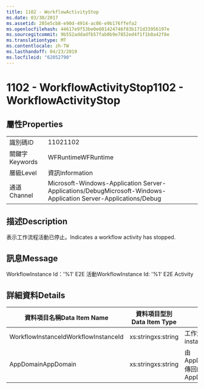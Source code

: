 ```yaml
---
title: 1102 - WorkflowActivityStop
ms.date: 03/30/2017
ms.assetid: 285e5cb8-e90d-4914-ac06-e9b176ffefa2
ms.openlocfilehash: 44617e9f53be0e601424746f83b171d33956197e
ms.sourcegitcommit: 9b552addadfb57fab0b9e7852ed4f1f1b8a42f8e
ms.translationtype: MT
ms.contentlocale: zh-TW
ms.lasthandoff: 04/23/2019
ms.locfileid: "62052790"
---
```

# <a name="1102---workflowactivitystop"></a><span data-ttu-id="1edb1-102">1102 - WorkflowActivityStop</span><span class="sxs-lookup"><span data-stu-id="1edb1-102">1102 - WorkflowActivityStop</span></span>
## <a name="properties"></a><span data-ttu-id="1edb1-103">屬性</span><span class="sxs-lookup"><span data-stu-id="1edb1-103">Properties</span></span>  
  
|||  
|-|-|  
|<span data-ttu-id="1edb1-104">識別碼</span><span class="sxs-lookup"><span data-stu-id="1edb1-104">ID</span></span>|<span data-ttu-id="1edb1-105">1102</span><span class="sxs-lookup"><span data-stu-id="1edb1-105">1102</span></span>|  
|<span data-ttu-id="1edb1-106">關鍵字</span><span class="sxs-lookup"><span data-stu-id="1edb1-106">Keywords</span></span>|<span data-ttu-id="1edb1-107">WFRuntime</span><span class="sxs-lookup"><span data-stu-id="1edb1-107">WFRuntime</span></span>|  
|<span data-ttu-id="1edb1-108">層級</span><span class="sxs-lookup"><span data-stu-id="1edb1-108">Level</span></span>|<span data-ttu-id="1edb1-109">資訊</span><span class="sxs-lookup"><span data-stu-id="1edb1-109">Information</span></span>|  
|<span data-ttu-id="1edb1-110">通道</span><span class="sxs-lookup"><span data-stu-id="1edb1-110">Channel</span></span>|<span data-ttu-id="1edb1-111">Microsoft-Windows-Application Server-Applications/Debug</span><span class="sxs-lookup"><span data-stu-id="1edb1-111">Microsoft-Windows-Application Server-Applications/Debug</span></span>|  
  
## <a name="description"></a><span data-ttu-id="1edb1-112">描述</span><span class="sxs-lookup"><span data-stu-id="1edb1-112">Description</span></span>  
 <span data-ttu-id="1edb1-113">表示工作流程活動已停止。</span><span class="sxs-lookup"><span data-stu-id="1edb1-113">Indicates a workflow activity has stopped.</span></span>  
  
## <a name="message"></a><span data-ttu-id="1edb1-114">訊息</span><span class="sxs-lookup"><span data-stu-id="1edb1-114">Message</span></span>  
 <span data-ttu-id="1edb1-115">WorkflowInstance Id：'%1' E2E 活動</span><span class="sxs-lookup"><span data-stu-id="1edb1-115">WorkflowInstance Id: '%1' E2E Activity</span></span>  
  
## <a name="details"></a><span data-ttu-id="1edb1-116">詳細資料</span><span class="sxs-lookup"><span data-stu-id="1edb1-116">Details</span></span>  
  
|<span data-ttu-id="1edb1-117">資料項目名稱</span><span class="sxs-lookup"><span data-stu-id="1edb1-117">Data Item Name</span></span>|<span data-ttu-id="1edb1-118">資料項目型別</span><span class="sxs-lookup"><span data-stu-id="1edb1-118">Data Item Type</span></span>|<span data-ttu-id="1edb1-119">描述</span><span class="sxs-lookup"><span data-stu-id="1edb1-119">Description</span></span>|  
|--------------------|--------------------|-----------------|  
|<span data-ttu-id="1edb1-120">WorkflowInstanceId</span><span class="sxs-lookup"><span data-stu-id="1edb1-120">WorkflowInstanceId</span></span>|<span data-ttu-id="1edb1-121">xs:string</span><span class="sxs-lookup"><span data-stu-id="1edb1-121">xs:string</span></span>|<span data-ttu-id="1edb1-122">工作流程執行個體 ID。</span><span class="sxs-lookup"><span data-stu-id="1edb1-122">The workflow instance id.</span></span>|  
|<span data-ttu-id="1edb1-123">AppDomain</span><span class="sxs-lookup"><span data-stu-id="1edb1-123">AppDomain</span></span>|<span data-ttu-id="1edb1-124">xs:string</span><span class="sxs-lookup"><span data-stu-id="1edb1-124">xs:string</span></span>|<span data-ttu-id="1edb1-125">由 AppDomain.CurrentDomain.FriendlyName 傳回的字串。</span><span class="sxs-lookup"><span data-stu-id="1edb1-125">The string returned by AppDomain.CurrentDomain.FriendlyName.</span></span>|
